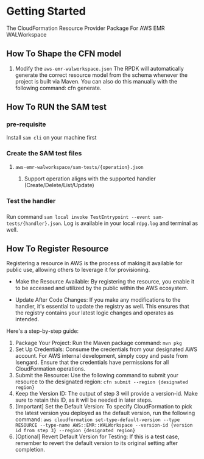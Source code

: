 # Getting Started

The CloudFormation Resource Provider Package For AWS EMR WALWorkspace

## How To Shape the CFN model

1. Modify the `aws-emr-walworkspace.json`
The RPDK will automatically generate the correct resource model from the schema whenever the project is built via Maven. You can also do this manually with the following command: cfn generate.

## How To RUN the SAM test

### pre-requisite

Install ``sam cli`` on your machine first

### Create the SAM test files

1. `aws-emr-walworkspace/sam-tests/{operation}.json`

   1. Support operation aligns with the supported handler (Create/Delete/List/Update)

### Test the handler

### 
Run command  ``sam local invoke TestEntrypoint --event sam-tests/{handler}.json``. Log is available in your local `rdpg.log` and terminal as well.


## How To Register Resource
Registering a resource in AWS is the process of making it available for public use, allowing others to leverage it for provisioning. 

 * Make the Resource Available: By registering the resource, you enable it to be accessed and utilized by the public within the AWS ecosystem.

 * Update After Code Changes: If you make any modifications to the handler, it's essential to update the registry as well. This ensures that the registry contains your latest logic changes and operates as intended.
   
Here's a step-by-step guide:
1. Package Your Project: Run the Maven package command: ``mvn pkg``
2. Set Up Credentials: Consume the credentials from your designated AWS account. For AWS internal development, simply copy and paste from Isengard. Ensure that the credentials have permissions for all CloudFormation operations.
3. Submit the Resource: Use the following command to submit your resource to the designated region: ``cfn submit --region {designated region}``
4. Keep the Version ID: The output of step 3 will provide a version-id. Make sure to retain this ID, as it will be needed in later steps.
5. [Important] Set the Default Version: To specify CloudFormation to pick the latest version you deployed as the default version, run the following command: ``aws cloudformation set-type-default-version --type RESOURCE --type-name AWS::EMR::WALWorkspace --version-id {version id from step 3} --region {designated region}``
6. [Optional] Revert Default Version for Testing: If this is a test case, remember to revert the default version to its original setting after completion.






